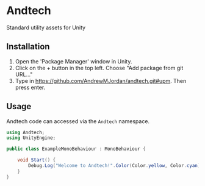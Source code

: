 # Andtech

Standard utility assets for Unity

## Installation
1. Open the 'Package Manager' window in Unity.
2. Click on the + button in the top left. Choose "Add package from git URL..."
3. Type in https://github.com/AndrewMJordan/andtech.git#upm. Then press enter.

## Usage
Andtech code can accessed via the `Andtech` namespace.
```csharp
using Andtech;
using UnityEngine;

public class ExampleMonoBehaviour : MonoBehaviour {

    void Start() {
        Debug.Log("Welcome to Andtech!".Color(Color.yellow, Color.cyan));
    }
}

```
